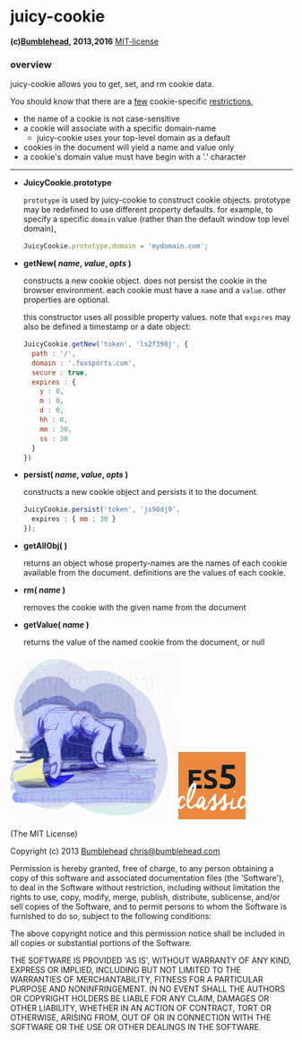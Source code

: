 juicy-cookie
============
**(c)[Bumblehead][0], 2013,2016** [MIT-license](#license)

### overview

juicy-cookie allows you to get, set, and rm cookie data. 

You should know that there are a [few][2] cookie-specific [restrictions][3],

  * the name of a cookie is not case-sensitive
  * a cookie will associate with a specific domain-name 
    * juicy-cookie uses your top-level domain as a default
  * cookies in the document will yield a name and value only
  * a cookie's domain value must have begin with a '.' character

[0]: http://www.bumblehead.com                            "bumblehead"
[2]: https://developer.mozilla.org/en-US/docs/DOM/document.cookie
[3]: http://tools.ietf.org/html/rfc6265                      "rfc6265"
[4]: http://msdn.microsoft.com/en-us/library/ms970178.aspx      "msdn"
[7]: https://raw.githubusercontent.com/iambumblehead/es5classic/master/es5classic_120x120.png
 
---------------------------------------------------------

 * **JuicyCookie.prototype**

   `prototype` is used by juicy-cookie to construct cookie objects. prototype may be redefined to use different property defaults. for example, to specify a specific `domain` value (rather than the default window top level domain),

   ```javascript
   JuicyCookie.prototype.domain = 'mydomain.com';
   ```

 * **getNew( _name_, _value_, _opts_ )**

   constructs a new cookie object. does not persist the cookie in the browser environment. each cookie must have a `name` and a `value`. other properties are optional.

   this constructor uses all possible property values. note that `expires` may also be defined a timestamp or a date object:
 
   ```javascript
   JuicyCookie.getNew('token', 'ls2f398j', {
     path : '/',
     domain : '.foxsports.com',
     secure : true,
     expires : {
       y : 0,
       m : 0,
       d : 0,
       hh : 0,
       mm : 30,
       ss : 30
     }
   })
   ```

 * **persist( _name_, _value_, _opts_ )**

   constructs a new cookie object and persists it to the document.
 
   ```javascript
   JuicyCookie.persist('token', 'js98dj9',
     expires : { mm : 30 }
   });
   ```

 * **getAllObj( )**

   returns an object whose property-names are the names of each cookie available from the document. definitions are the values of each cookie.

 * **rm( _name_ )**

   removes the cookie with the given name from the document
 
 * **getValue( _name_ )**

   returns the value of the named cookie from the document, or null
 

![scrounge](https://github.com/iambumblehead/scroungejs/raw/master/img/hand.png)[![es5 classic][7]][7]

(The MIT License)

Copyright (c) 2013 [Bumblehead][0] <chris@bumblehead.com>

Permission is hereby granted, free of charge, to any person obtaining a copy of this software and associated documentation files (the 'Software'), to deal in the Software without restriction, including without limitation the rights to use, copy, modify, merge, publish, distribute, sublicense, and/or sell copies of the Software, and to permit persons to whom the Software is furnished to do so, subject to the following conditions:

The above copyright notice and this permission notice shall be included in all copies or substantial portions of the Software.

THE SOFTWARE IS PROVIDED 'AS IS', WITHOUT WARRANTY OF ANY KIND, EXPRESS OR IMPLIED, INCLUDING BUT NOT LIMITED TO THE WARRANTIES OF MERCHANTABILITY, FITNESS FOR A PARTICULAR PURPOSE AND NONINFRINGEMENT. IN NO EVENT SHALL THE AUTHORS OR COPYRIGHT HOLDERS BE LIABLE FOR ANY CLAIM, DAMAGES OR OTHER LIABILITY, WHETHER IN AN ACTION OF CONTRACT, TORT OR OTHERWISE, ARISING FROM, OUT OF OR IN CONNECTION WITH THE SOFTWARE OR THE USE OR OTHER DEALINGS IN THE SOFTWARE.
